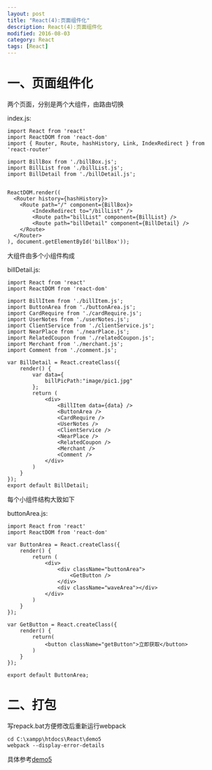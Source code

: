 ```yaml
---
layout: post
title: "React(4):页面组件化"
description: React(4):页面组件化
modified: 2016-08-03
category: React
tags: [React]
---
```


# 一、页面组件化

两个页面，分别是两个大组件，由路由切换

index.js:

	import React from 'react'
	import ReactDOM from 'react-dom'
	import { Router, Route, hashHistory, Link, IndexRedirect } from 'react-router'

	import BillBox from './billBox.js';
	import BillList from './billList.js';
	import BillDetail from './billDetail.js';


	ReactDOM.render((
	  <Router history={hashHistory}>
	    <Route path="/" component={BillBox}>
	        <IndexRedirect to="/billList" />
	        <Route path="billList" component={BillList} />
	        <Route path="billDetail" component={BillDetail} />
	    </Route>
	  </Router>
	), document.getElementById('billBox'));

大组件由多个小组件构成

billDetail.js:

	import React from 'react'
	import ReactDOM from 'react-dom'

	import BillItem from './billItem.js';
	import ButtonArea from './buttonArea.js';
	import CardRequire from './cardRequire.js';
	import UserNotes from './userNotes.js';
	import ClientService from './clientService.js';
	import NearPlace from './nearPlace.js';
	import RelatedCoupon from './relatedCoupon.js';
	import Merchant from './merchant.js';
	import Comment from './comment.js';

	var BillDetail = React.createClass({
	    render() {
	        var data={
	            billPicPath:"image/pic1.jpg"
	        };
	        return (
	            <div>
	                <BillItem data={data} />
	                <ButtonArea />
	                <CardRequire />
	                <UserNotes />
	                <ClientService />
	                <NearPlace />
	                <RelatedCoupon />
	                <Merchant />
	                <Comment />
	            </div>
	        )
	    }
	});
	export default BillDetail;

每个小组件结构大致如下

buttonArea.js:

	import React from 'react'
	import ReactDOM from 'react-dom'

	var ButtonArea = React.createClass({
	    render() {
	        return (
	            <div>
	                <div className="buttonArea">
	                    <GetButton />
	                </div>
	                <div className="waveArea"></div>
	            </div>
	        )
	    }
	});

	var GetButton = React.createClass({
	    render() {
	        return(
	            <button className="getButton">立即获取</button>
	        )
	    }
	});

	export default ButtonArea;

# 二、打包

写repack.bat方便修改后重新运行webpack

	cd C:\xampp\htdocs\React\demo5
	webpack --display-error-details

具体参考[demo5](https://github.com/zhhgit/react_coupons/tree/master/demo5-static%20list%20and%20detail)
